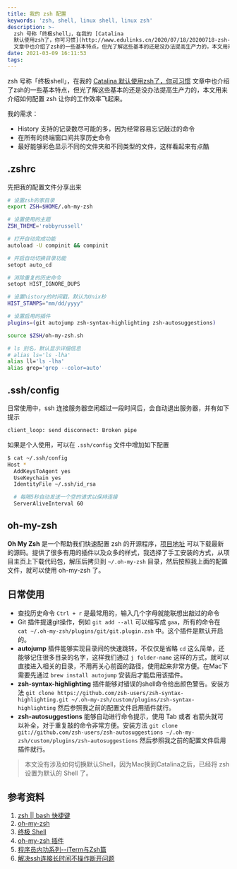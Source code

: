 ```yaml
---
title: 我的 zsh 配置
keywords: 'zsh, shell, linux shell, linux zsh'
description: >-
  zsh 号称「终极shell」，在我的 [Catalina
  默认使用zsh了，你可习惯](http://www.edulinks.cn/2020/07/18/20200718-zsh-and-bash/)
  文章中也介绍了zsh的一些基本特点，但光了解这些基本的还是没办法提高生产力的，本文用来介绍如何配置 zsh 让你的工作效率飞起来。
date: 2021-03-09 16:11:53
tags:
---
```



zsh 号称「终极shell」，在我的 [Catalina 默认使用zsh了，你可习惯](http://www.edulinks.cn/2020/07/18/20200718-zsh-and-bash/) 文章中也介绍了zsh的一些基本特点，但光了解这些基本的还是没办法提高生产力的，本文用来介绍如何配置 zsh 让你的工作效率飞起来。

我的需求：

* History 支持的记录数尽可能的多，因为经常容易忘记敲过的命令
* 在所有的终端窗口间共享历史命令
* 最好能够彩色显示不同的文件夹和不同类型的文件，这样看起来有点酷

## .zshrc

先把我的配置文件分享出来

```sh
# 设置zsh的家目录
export ZSH=$HOME/.oh-my-zsh

# 设置使用的主题
ZSH_THEME='robbyrussell'

# 打开自动完成功能
autoload -U compinit && compinit

# 开启自动切换目录功能
setopt auto_cd

# 消除重复的历史命令
setopt HIST_IGNORE_DUPS

# 设置history的时间戳，默认为Unix秒
HIST_STAMPS="mm/dd/yyyy"

# 设置启用的插件
plugins=(git autojump zsh-syntax-highlighting zsh-autosuggestions)

source $ZSH/oh-my-zsh.sh

# ls 别名，默认显示详细信息
# alias ls='ls -lha'
alias ll='ls -lha'
alias grep='grep --color=auto'
```

## .ssh/config

日常使用中，ssh 连接服务器空闲超过一段时间后，会自动退出服务器，并有如下提示

```sh
client_loop: send disconnect: Broken pipe
```

如果是个人使用，可以在 `.ssh/config` 文件中增加如下配置

```sh
$ cat ~/.ssh/config                                                             
Host *
  AddKeysToAgent yes
  UseKeychain yes
  IdentityFile ~/.ssh/id_rsa

  # 每隔5秒自动发送一个空的请求以保持连接
  ServerAliveInterval 60
```



## oh-my-zsh

**Oh My Zsh** 是一个帮助我们快速配置 zsh 的开源程序，[项目地址](https://github.com/ohmyzsh/ohmyzsh) 可以下载最新的源码。提供了很多有用的插件以及众多的样式，我选择了手工安装的方式，从项目主页上下载代码包，解压后拷贝到 `~/.oh-my-zsh` 目录，然后按照我上面的配置文件，就可以使用 oh-my-zsh 了。

## 日常使用

* 查找历史命令 `Ctrl + r` 是最常用的，输入几个字母就能联想出敲过的命令
* Git 插件提速git操作，例如 `git add --all` 可以缩写成 `gaa`，所有的命令在 `cat ~/.oh-my-zsh/plugins/git/git.plugin.zsh` 中。这个插件是默认开启的。
* **autojump** 插件能够实现目录间的快速跳转，不仅仅是省略 `cd` 这么简单，还能够记住很多目录的名字，这样我们通过 `j folder-name` 这样的方式，就可以直接进入相关的目录，不用再关心前面的路径，使用起来非常方便。在Mac下需要先通过 `brew install autojump` 安装后才能启用该插件。
* **zsh-syntax-highlighting** 插件能够对错误的shell命令给出颜色警告。安装方法 `git clone https://github.com/zsh-users/zsh-syntax-highlighting.git ~/.oh-my-zsh/custom/plugins/zsh-syntax-highlighting` 然后参照我之前的配置文件启用插件就行。
* **zsh-autosuggestions** 能够自动进行命令提示，使用 Tab 或者 右箭头就可以补全，对于重复敲的命令非常方便。安装方法 `git clone git://github.com/zsh-users/zsh-autosuggestions ~/.oh-my-zsh/custom/plugins/zsh-autosuggestions` 然后参照我之前的配置文件启用插件就行。

> 本文没有涉及如何切换默认Shell，因为Mac换到Catalina之后，已经将 zsh 设置为默认的 Shell 了。

## 参考资料

1. [zsh || bash 快捷键](https://www.jianshu.com/p/eeee90f27bcc)
2. [oh-my-zsh](https://github.com/ohmyzsh/ohmyzsh)
3. [终极 Shell](http://macshuo.com/?p=676)
4. [oh-my-zsh 插件](https://hufangyun.com/2017/zsh-plugin/)
5. [程序员内功系列--iTerm与Zsh篇](https://xiaozhou.net/learn-the-command-line-iterm-and-zsh-2017-06-23.html)
6. [解决ssh连接长时间不操作断开问题](https://zhuanlan.zhihu.com/p/431249844)

